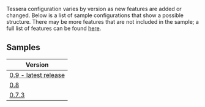 Tessera configuration varies by version as new features are added or changed. Below is a list of sample configurations that show a possible structure. There may be more features that are not included in the sample; a full list of features can be found [here](../Configuration%20Overview).

## Samples

| Version       |
| ------------- |
| [0.9 - latest release](../Tessera%20v0.9%20sample%20settings) |
| [0.8](../Tessera%20v0.8%20sample%20settings)      |
| [0.7.3](../Tessera%20v0.7.3%20sample%20settings)      |
